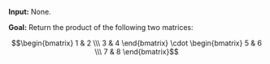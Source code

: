 **Input:** None.

**Goal:** Return the product of the following two matrices:

$$\begin{bmatrix} 1 & 2 \\\ 3 & 4 \end{bmatrix} \cdot \begin{bmatrix} 5 & 6 \\\ 7 & 8 \end{bmatrix}$$
